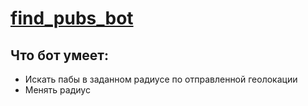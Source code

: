﻿# [find_pubs_bot](https://t.me/find_pubs_bot)


## Что бот умеет: 
- Искать пабы в заданном радиусе по отправленной геолокации
- Менять радиус